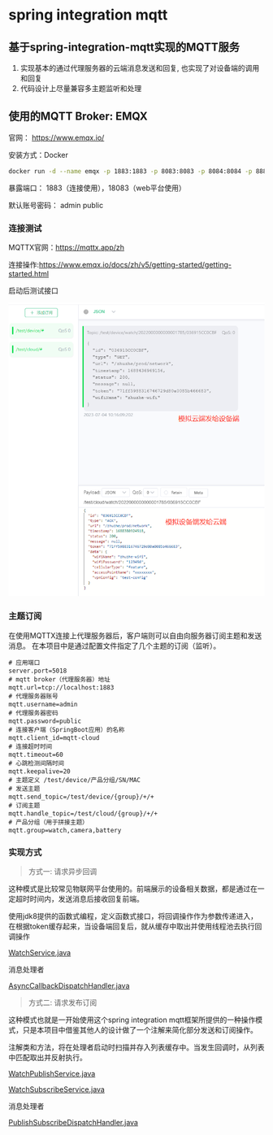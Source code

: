# spring integration mqtt

## 基于spring-integration-mqtt实现的MQTT服务
1. 实现基本的通过代理服务器的云端消息发送和回复, 也实现了对设备端的调用和回复
2. 代码设计上尽量兼容多主题监听和处理



## 使用的MQTT Broker: EMQX

官网： https://www.emqx.io/

安装方式：Docker

```bash
docker run -d --name emqx -p 1883:1883 -p 8083:8083 -p 8084:8084 -p 8883:8883 -p 18083:18083 emqx/emqx
```

暴露端口： 1883（连接使用），18083（web平台使用）

默认账号密码： admin public

### 连接测试

MQTTX官网：https://mqttx.app/zh

连接操作:https://www.emqx.io/docs/zh/v5/getting-started/getting-started.html

启动后测试接口

![cloud-send-device](img/cloud-send-device.png)


### 主题订阅

在使用MQTTX连接上代理服务器后，客户端则可以自由向服务器订阅主题和发送消息。
在本项目中是通过配置文件指定了几个主题的订阅（监听）。

```properties
# 应用端口
server.port=5018
# mqtt broker（代理服务器）地址
mqtt.url=tcp://localhost:1883
# 代理服务器账号
mqtt.username=admin
# 代理服务器密码
mqtt.password=public
# 连接客户端（SpringBoot应用）的名称
mqtt.client_id=mqtt-cloud
# 连接超时时间
mqtt.timeout=60
# 心跳检测间隔时间
mqtt.keepalive=20
# 主题定义 /test/device/产品分组/SN/MAC
# 发送主题
mqtt.send_topic=/test/device/{group}/+/+
# 订阅主题
mqtt.handle_topic=/test/cloud/{group}/+/+
# 产品分组（用于拼接主题）
mqtt.group=watch,camera,battery
```

### 实现方式

> 方式一: 请求异步回调

这种模式是比较常见物联网平台使用的。前端展示的设备相关数据，都是通过在一定超时时间内，发送消息后接收回复前端。

使用jdk8提供的函数式编程，定义函数式接口，将回调操作作为参数传递进入，在根据token缓存起来，当设备端回复后，就从缓存中取出并使用线程池去执行回调操作

[WatchService.java](src/main/java/com/zhuzhe/integrationmqtt/service/WatchService.java)

消息处理者

[AsyncCallbackDispatchHandler.java](src/main/java/com/zhuzhe/integrationmqtt/mqtt/handler/AsyncCallbackDispatchHandler.java)


> 方式二: 请求发布订阅

这种模式也就是一开始使用这个spring integration mqtt框架所提供的一种操作模式，只是本项目中借鉴其他人的设计做了一个注解来简化部分发送和订阅操作。

注解类和方法，将在处理者启动时扫描并存入列表缓存中。当发生回调时，从列表中匹配取出并反射执行。

[WatchPublishService.java](src/main/java/com/zhuzhe/integrationmqtt/service/pubsub/WatchPublishService.java)

[WatchSubscribeService.java](src/main/java/com/zhuzhe/integrationmqtt/service/pubsub/WatchSubscribeService.java)

消息处理者

[PublishSubscribeDispatchHandler.java](src/main/java/com/zhuzhe/integrationmqtt/mqtt/handler/PublishSubscribeDispatchHandler.java)